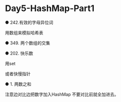 # Day5-HashMap-Part1


● 242.有效的字母异位词 

用数组来模拟哈希表

● 349. 两个数组的交集 


● 202. 快乐数

用set

或者快慢指针

● 1. 两数之和   

注意边对比边把数字加入HashMap 不要对比前就全加进去。
